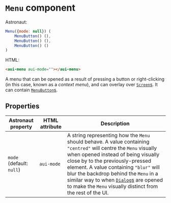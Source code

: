 # `Menu` component
Astronaut:
```javascript
Menu({mode: null}) (
    MenuButton() (),
    MenuButton() (),
    MenuButton() ()
)
```

HTML:
```html
<aui-menu aui-mode=""></aui-menu>
```

A menu that can be opened as a result of pressing a button or right-clicking (in this case, known as a _context menu_), and can overlay over [`Screen`s](reference/components/screen.md). It can contain [`MenuButton`s](reference/components/menubutton.md).

## Properties
| Astronaut property | HTML attribute | Description |
|---|---|---|
| `mode` (default: `null`) | `aui-mode` | A string representing how the `Menu` should behave. A value containing `"centred"` will centre the `Menu` visually when opened instead of being visually close by to the previously-pressed element. A value containing `"blur"` will blur the backdrop behind the `Menu` in a similar way to when [`Dialog`s](reference/components/dialog.md) are opened to make the `Menu` visually distinct from the rest of the UI. |